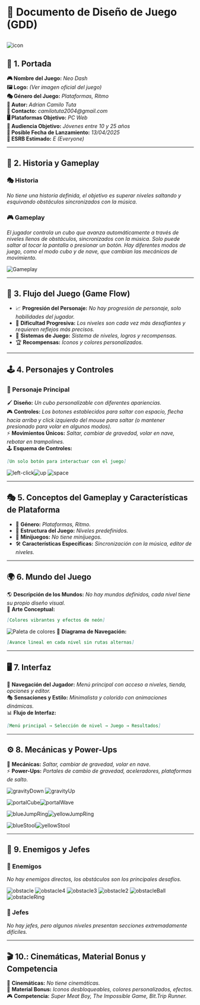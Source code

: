<!-- cSpell:ignore ESRB Gameplay minijuegos minimalista desbloqueables -->

# 📜 **Documento de Diseño de Juego (GDD)**

## <!-- https://en.namu.wiki/w/Geometry%20Dash/%EC%98%A4%EB%B8%8C%EC%A0%9D%ED%8A%B8%20%EC%9D%BC%EB%9E%8C -->

![icon](resources/icon.png)

## 📌 **1. Portada**

**🎮 Nombre del Juego:** _Neo Dash_  
**🖼️ Logo:** _(Ver imagen oficial del juego)_  
**🎭 Género del Juego:** _Plataformas, Ritmo_  
**👤 Autor:** _Adrian Camilo Tuta_  
**📧 Contacto:** _camilotuta2004@gmail.com_  
**🖥️ Plataformas Objetivo:** _PC Web_  
**👥 Audiencia Objetivo:** _Jóvenes entre 10 y 25 años_  
**📅 Posible Fecha de Lanzamiento:** _13/04/2025_  
**🔞 ESRB Estimado:** _E (Everyone)_

---

## 📖 **2. Historia y Gameplay**

### 🎭 Historia

_No tiene una historia definida, el objetivo es superar niveles saltando y esquivando obstáculos sincronizados con la música._

### 🎮 Gameplay

_El jugador controla un cubo que avanza automáticamente a través de niveles llenos de obstáculos, sincronizados con la música. Solo puede saltar al tocar la pantalla o presionar un botón. Hay diferentes modos de juego, como el modo cubo y de nave, que cambian las mecánicas de movimiento._

![Gameplay](resources/gameplay.gif)

---

## 🔄 **3. Flujo del Juego (Game Flow)**

- 📈 **Progresión del Personaje:** _No hay progresión de personaje, solo habilidades del jugador._
- 🎯 **Dificultad Progresiva:** _Los niveles son cada vez más desafiantes y requieren reflejos más precisos._
- 🔄 **Sistemas de Juego:** _Sistema de niveles, logros y recompensas._
- 🏆 **Recompensas:** _Íconos y colores personalizados._

---

## 🕹️ **4. Personajes y Controles**

### 👤 Personaje Principal

🖌️ **Diseño:** _Un cubo personalizable con diferentes apariencias._  
🎮 **Controles:** _Los botones establecidos para saltar con espacio, flecha hacia arriba y click izquierdo del mouse para saltar (o mantener presionado para volar en algunos modos)._  
⚡ **Movimientos Únicos:** _Saltar, cambiar de gravedad, volar en nave, rebotar en trampolines._  
🕹️ **Esquema de Controles:**

```markdown
[Un solo botón para interactuar con el juego]
```

![left-click](resources/controls/leftClick.png)![up](resources/controls/teclaUp.png) ![space](resources/controls/spaceBar.png)

---

## 🎭 **5. Conceptos del Gameplay y Características de Plataforma**

- 📜 **Género:** _Plataformas, Ritmo._
- 🎯 **Estructura del Juego:** _Niveles predefinidos._
- 🎲 **Minijuegos:** _No tiene minijuegos._
- 🛠️ **Características Específicas:** _Sincronización con la música, editor de niveles._

---

## 🌍 **6. Mundo del Juego**

🌎 **Descripción de los Mundos:** _No hay mundos definidos, cada nivel tiene su propio diseño visual._  
🎨 **Arte Conceptual:**

```markdown
[Colores vibrantes y efectos de neón]
```

![Paleta de colores](resources/colors.png)
📍 **Diagrama de Navegación:**

```markdown
[Avance lineal en cada nivel sin rutas alternas]
```

---

## 🖥️ **7. Interfaz**

📌 **Navegación del Jugador:** _Menú principal con acceso a niveles, tienda, opciones y editor._  
🎭 **Sensaciones y Estilo:** _Minimalista y colorido con animaciones dinámicas._  
📊 **Flujo de Interfaz:**

```markdown
[Menú principal → Selección de nivel → Juego → Resultados]
```

---

## ⚙️ **8. Mecánicas y Power-Ups**

🔄 **Mecánicas:** _Saltar, cambiar de gravedad, volar en nave._  
⚡ **Power-Ups:** _Portales de cambio de gravedad, aceleradores, plataformas de salto._

![gravityDown](resources/portals/gravityDown.png) ![gravityUp](resources/portals/gravityUp.png)

![portalCube](resources/portals/portalCube.png)![portalWave](resources/portals/portalWave.png)

![blueJumpRing](resources/rings/blueJumpRing.png)![yellowJumpRing](resources/rings/yellowJumpRing.png)

![blueStool](resources/stools/blueStool.png)![yellowStool](resources/stools/yellowStool.png)

---

## 👾 **9. Enemigos y Jefes**

### 👿 Enemigos

_No hay enemigos directos, los obstáculos son los principales desafíos._  

![obstacle](resources/obstacles/obstacle.png) ![obstacle4](resources/obstacles/obstacle4.png) ![obstacle3](resources/obstacles/obstacle3.png) ![obstacle2](resources/obstacles/obstacle2.png)
![obstacleBall](resources/obstacles/obstacleBall.png) ![obstacleRing](resources/obstacles/obstacleRing.png)

### 👹 Jefes

_No hay jefes, pero algunos niveles presentan secciones extremadamente difíciles._

---

## 🎬 **10.: Cinemáticas, Material Bonus y Competencia**

🎥 **Cinemáticas:** _No tiene cinemáticas._  
🎨 **Material Bonus:** _Iconos desbloqueables, colores personalizados, efectos._  
🎮 **Competencia:** _Super Meat Boy, The Impossible Game, Bit.Trip Runner._
